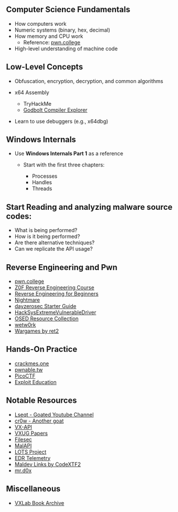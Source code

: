 ## Computer Science Fundamentals
* How computers work
* Numeric systems (binary, hex, decimal)
* How memory and CPU work
  * Reference: [pwn.college](https://pwn.college/)
* High-level understanding of machine code

## Low-Level Concepts
* Obfuscation, encryption, decryption, and common algorithms
* x64 Assembly

  * TryHackMe
  * [Godbolt Compiler Explorer](https://godbolt.org/)
* Learn to use debuggers (e.g., x64dbg)

## Windows Internals
* Use **Windows Internals Part 1** as a reference
  * Start with the first three chapters:

    * Processes
    * Handles
    * Threads

## Start Reading and analyzing malware source codes:
  * What is being performed?
  * How is it being performed?
  * Are there alternative techniques?
  * Can we replicate the API usage?

## Reverse Engineering and Pwn
* [pwn.college](https://pwn.college/)
* [Z0F Reverse Engineering Course](https://www.debugxp.com/posts/RECourse/)
* [Reverse Engineering for Beginners](https://beginners.re/)
* [Nightmare](https://guyinatuxedo.github.io/00-intro/index.html)
* [dayzerosec Starter Guide](https://dayzerosec.com/blog/2024/07/11/getting-started-2024.html)
* [HackSysExtremeVulnerableDriver](https://github.com/hacksysteam/HackSysExtremeVulnerableDriver)
* [OSED Resource Collection](https://github.com/nop-tech/OSED/tree/main)
* [wetw0rk](https://wetw0rk.github.io/)
* [Wargames by ret2](https://wargames.ret2.systems/)

## Hands-On Practice
* [crackmes.one](https://crackmes.one/)
* [pwnable.tw](https://pwnable.tw/challenge/)
* [PicoCTF](https://picoctf.org/)
* [Exploit Education](https://exploit.education/)

## Notable Resources
* [Lseqt - Goated Youtube Channel](https://www.youtube.com/@Lsecqt)
* [cr0w - Another goat](https://www.youtube.com/@crr0ww)
* [VX-API](https://github.com/vxunderground/VX-API)
* [VXUG Papers](https://github.com/vxunderground/VXUG-Papers)
* [Filesec](https://filesec.io/)
* [MalAPI](https://malapi.io/)
* [LOTS Project](https://lots-project.com/)
* [EDR Telemetry](https://www.edr-telemetry.com/)
* [Maldev Links by CodeXTF2](https://github.com/CodeXTF2/maldev-links)
* [mr.d0x](https://mrd0x.com/)

## Miscellaneous
* [VXLab Book Archive](https://github.com/vxlabinfo/lib/tree/master)

